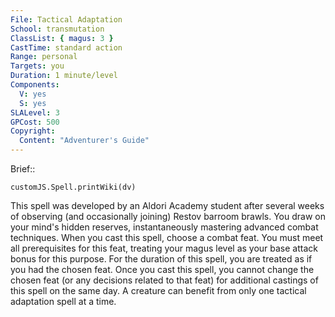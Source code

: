 ```yaml
---
File: Tactical Adaptation
School: transmutation
ClassList: { magus: 3 }
CastTime: standard action
Range: personal
Targets: you
Duration: 1 minute/level
Components:
  V: yes
  S: yes
SLALevel: 3
GPCost: 500
Copyright:
  Content: "Adventurer's Guide"
---
```

Brief:: 

```dataviewjs
customJS.Spell.printWiki(dv)
```

This spell was developed by an Aldori Academy student after several weeks of observing (and occasionally joining) Restov barroom brawls. You draw on your mind's hidden reserves, instantaneously mastering advanced combat techniques. When you cast this spell, choose a combat feat. You must meet all prerequisites for this feat, treating your magus level as your base attack bonus for this purpose. For the duration of this spell, you are treated as if you had the chosen feat. Once you cast this spell, you cannot change the chosen feat (or any decisions related to that feat) for additional castings of this spell on the same day. A creature can benefit from only one tactical adaptation spell at a time.
